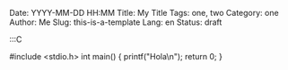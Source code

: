 Date: YYYY-MM-DD HH:MM
Title: My Title
Tags: one, two
Category: one
Author: Me
Slug: this-is-a-template
Lang: en
Status: draft

:::C

   #include <stdio.h>
   int main() {
     printf("Hola\n");
     return 0;
   }

